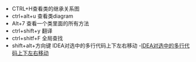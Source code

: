 - CTRL+H查看类的继承关系图
- ctrl+alt+u 查看类diagram
- Alt+7 查看一个类里面的所有方法
- ctrl+shift+y 翻译
- ctrl+shitf+F 全局查找
- shift+alt+方向键 IDEA对选中的多行代码上下左右移动
    -[IDEA对选中的多行代码上下左右移动](https://blog.csdn.net/IT_model/article/details/88855565)